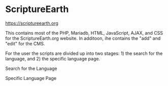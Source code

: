 # ScriptureEarth
https://scriptureearth.org

This contains most of the PHP, Mariadb, HTML, JavaScript, AJAX, and CSS for the ScriptureEarth.org website. In additoon, ihe contains the "add" and "edit" for the CMS.

For the user the scripts are divided up into two stages: 1) the search for the language, and 2) the specific language page.

Search for the Language

Specific Language Page
